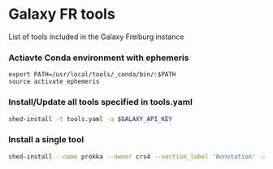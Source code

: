 # Galaxy FR tools
List of tools included in the Galaxy Freiburg instance


### Actiavte Conda environment with ephemeris
```
export PATH=/usr/local/tools/_conda/bin/:$PATH
source activate ephemeris
```

### Install/Update all tools specified in tools.yaml
```bash
shed-install -t tools.yaml -a $GALAXY_API_KEY
```

### Install a single tool
```bash
shed-install --name prokka --owner crs4 --section_label 'Annotation' -a $GALAXY_API_KEY --galaxy http://galaxy.uni-freiburg.de 
```

